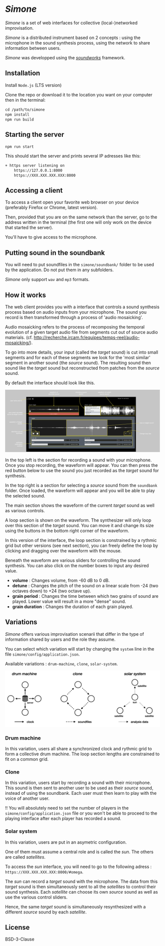 # _Simone_

_Simone_ is a set of web interfaces for collective (local-)networked improvisation.

_Simone_ is a distributed instrument based on 2 concepts : using the microphone in the sound synthesis process, using the network to share information between users.

_Simone_ was developped using the [*soundworks*](https://github.com/collective-soundworks/soundworks/) framework.


## Installation

Install `Node.js` (LTS version)

Clone the repo or download it to the location you want on your computer then in the terminal: 

```
cd /path/to/simone
npm install
npm run build
```

## Starting the server

```
npm run start
```

This should start the server and prints several IP adresses like this: 

```
+ https server listening on
    https://127.0.0.1:8000
    https://XXX.XXX.XXX.XXX:8000
```

## Accessing a client

To access a client open your favorite web browser on your device (preferably Firefox or Chrome, latest version).

Then, provided that you are on the same network than the server, go to the address written in the terminal (the first one will only work on the device that started the server).

You'll have to give access to the microphone.

## Putting sound in the soundbank

You will need to put soundfiles in the `simone/soundbank/` folder to be used by the application. Do not put them in any subfolders.

_Simone_ only support `wav` and `mp3` formats.

## How it works 

The web client provides you with a interface that controls a sound synthesis process based on audio inputs from your microphone. 
The sound you record is then transformed through a process of 'audio mosaicking'.

Audio mosaicking refers to the process of recomposing the temporal evolution of a given target audio file from segments cut out of source audio materials. (cf. http://recherche.ircam.fr/equipes/temps-reel/audio-mosaicking/).

To go into more details, your input (called the _target_ sound) is cut into small segments and for each of these segments we look for the 'most similar' segment in another sound (the _source_ sound).
The resulting sound then sound like the _target_ sound but reconstructed from patches from the _source_ sound.


By default the interface should look like this.

![](./doc/interface.png)

In the top left is the section for recording a sound with your microphone. Once you stop recording, the waveform will appear. You can then press the red button below to use the sound you just recorded as the _target_ sound for synthesis.

In the top right is a section for selecting a _source_ sound from the `soundbank` folder. Once loaded, the waveform will appear and you will be able to play the selected sound.

The main section shows the waveform of the current _target_ sound as well as various controls.

A loop section is shown on the waveform. The synthesizer will only loop over this section of the _target_ sound. You can move it and change its size using the buttons in the bottom right corner of the waveform.

In this version of the interface, the loop section is constrained by a rythmic grid but other versions (see next section), you can freely define the loop by clicking and dragging over the waveform with the mouse. 

Beneath the waveform are various sliders for controlling the sound synthesis. You can also click on the number boxes to input any desired value.

- __volume__ : Changes volume, from -60 dB to 0 dB.
- __detune__ : Changes the pitch of the sound on a linear scale from -24 (two octaves down) to +24 (two octave up).
- __grain period__ : Changes the time between which two grains of sound are played. Lower value will result in a more "dense" sound.
- __grain duration__ : Changes the duration of each grain played.

## Variations 

_Simone_ offers various improvisation scenarii that differ in the type of information shared by users and the role they assume.

You can select which variation will start by changing the `system` line in the file `simone/config/application.json`.

Available variations : `drum-machine`, `clone`, `solar-system`.

![](./doc/variations.png)

### Drum machine
In this variation, users all share a synchronized clock and rythmic grid to form a collective drum machine. The loop section lengths are constrained to fit on a common grid.

### Clone
In this variation, users start by recording a sound with their microphone. This sound is then sent to another user to be used as their _source_ sound, instead of using the soundbank. Each user must then learn to play with the voice of another user.

!! You will absolutely need to set the number of players in the `simone/config/application.json` file or you won't be able to proceed to the playing interface after each player has recorded a sound.

### Solar system
In this variation, users are put in an asymetric configuration. 

One of them must assume a central role and is called the _sun_. The others are called _satellites_.

To access the _sun_ interface, you will need to go to the following adress : `https://XXX.XXX.XXX.XXX:8000/#omega`.

The _sun_ can record a _target_ sound with the microphone. The data from this _target_ sound is then simultaneously sent to all the _satellites_ to control their sound synthesis. Each _satellite_ can choose its own _source_ sound as well as use the various control sliders. 

Hence, the same _target_ sound is simultaneously resynthesized with a different _source_ sound by each _satellite_. 



## License

BSD-3-Clause
